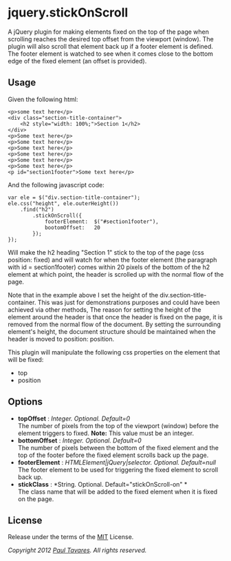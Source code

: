 jquery.stickOnScroll
====================

A jQuery plugin for making elements fixed on the top of the page when scrolling reaches the desired top offset from the viewport (window). The plugin will also scroll that element back up if a footer element is defined. The footer element is watched to see when it comes close to the bottom edge of the fixed element (an offset is provided).

Usage
-----

Given the following html:
    
    <p>some text here</p>
    <div class="section-title-container">
        <h2 style="width: 100%;">Section 1</h2>
    </div>
    <p>Some text here</p>
    <p>Some text here</p>
    <p>Some text here</p>
    <p>Some text here</p>
    <p>Some text here</p>
    <p>Some text here</p>
    <p id="section1footer">Some text here</p>
    
    
And the following javascript code:

    var ele = $("div.section-title-container");
    ele.css("height", ele.outerHeight())
        .find("h2")
            .stickOnScroll({
                footerElement:  $("#section1footer"),
                bootomOffset:   20
            });
    });

Will make the h2 heading "Section 1" stick to the top of the page (css position: fixed) and will watch for when the footer element (the paragraph with id = section1footer) comes within 20 pixels of the bottom of the h2 element at which point, the header is scrolled up with the normal flow of the page.

Note that in the example above I set the height of the div.section-title-container. This was just for demonstrations purposes and could have been achieved via other methods, The reason for setting the height of the element around the header is that once the header is fixed on the page, it is removed from the normal flow of the document. By setting the surrounding element's height, the document structure should be maintained when the header is moved to position: position.

This plugin will manipulate the following css properties on the element that will be fixed:

-   top
-   position


Options
-------


-   **topOffset**       :   *Integer. Optional. Default=0* <br />
                            The number of pixels from the top of the viewport (window) before the element triggers to fixed. **Note:** This value must be an integer. 
-   **bottomOffset**    :   *Integer. Optional. Default=0* <br />
                            The number of pixels between the bottom of the fixed element and the top of the footer before the fixed element scrolls back up the page.
-   **footerElement**   :   *HTMLElement|jQuery|selector. Optional. Default=null* <br />
                            The footer element to be used for triggering the fixed element to scroll back up.
-   **stickClass**      :   *String. Optional. Default="stickOnScroll-on" * <br />
                            The class name that will be added to the fixed element when it is fixed on the page.


License
-------

Release under the terms of the [MIT](http://www.opensource.org/licenses/mit-license.php) License.


*Copyright 2012 [Paul Tavares](http://paultavares.wordpress.com/). All rights reserved.*

